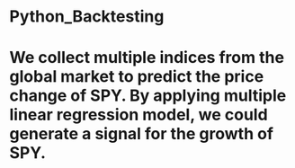 # Python_Backtesting
# We collect multiple indices from the global market to predict the price change of SPY. By applying multiple linear regression model, we could generate a signal for the growth of SPY.
